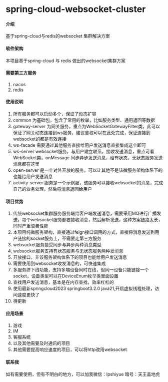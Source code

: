 # spring-cloud-websocket-cluster

#### 介绍

基于spring-cloud与redis的websocket 集群解决方案

#### 软件架构

本项目基于spring-cloud 与 redis 做出的websocket集群方案

#### 需要第三方服务

1. nacos
2. redis

#### 使用说明

1. 所有服务都可以启动多个，保证了动态扩容
3. common 为基础包，包含了常用的枚举，比如服务类型、通用返回等数据
4. gateway-server 为网关服务，重点为WebSocketGatewayFilter类，此可以保证了网关动态连接到ws服务，建议鉴权可以在此处完成，保证连接到websocket的都是有效连接
5. ws-facade 需要通过其他服务直接给用户发送消息直接集成这个即可
7. ws-server websocket服务，与用户建立联系，接收发送消息，重点可看WebSocket类，onMessage 同步异步发送消息，给有状态，无状态服务发送消息都在这里
8. open-server 是一个对外开放的服务，可以让其他不是该微服务架构体系下的也能给用户发送消息
9. activity-server 服务是一个示例服，该服务可以接收websocket的消息，完成自己的业务处理，然后将消息返回给用户

#### 项目优势

1. 传统websocket集群服务服务端给客户端发送消息，需要采用MQ进行广播发送，每个websocket服务都要接收消息，然后解析发送，这种方案链路太长，同时严重浪费性能
2. 本项目纯微服务架构，直接通过feign接口调用的方式，直接将消息发送到用户链接的socket服务上，不需要走第三方服务
3. websocket服务接受同步与异步两种消息类型
4. websocket服务支持有状态服务与无状态服务两种发消息
5. 开放接口，非该服务架构体系下的项目也能给用户发送消息
6. 需要使用到websocket收发消息的，可快速集成
7. 多服务挤下线功能，支持多端设备同时在线，但同一设备只能链接一个socket，设备类型可以在DeviceEnum枚举类里面设置
8. 查找用户发送消息，基本是在内存查找，效率杠杠的
9. 使用最新springcloud2023 springboot3.2.0 java21,开启虚拟线程处理，访问速度更快了
10. 待更新

#### 应用场景

1. 游戏
2. IM
3. 客服系统
4. 以及其他需要及时通讯的项目
5. 其他需要提高响应速度的项目，可以将http改用websocket

#### 联系我

如有需要使用，但有不明白的地方，可以加我微信：lpshiyue 暗号：天王盖地虎
